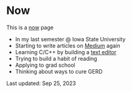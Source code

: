 # Now

This is a [now](https://sive.rs/nowff) page

- In my last semester @ Iowa State University
- Starting to write articles on [Medium](https://benedictxneo.medium.com/) again
- Learning C/C++ by building a [text editor](https://viewsourcecode.org/snaptoken/kilo/index.html)
- Trying to build a habit of reading
- Applying to grad school
- Thinking about ways to cure GERD

Last updated: Sep 25, 2023
